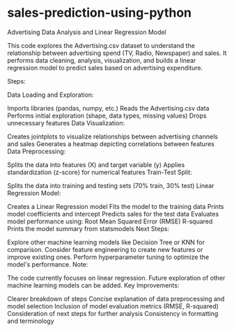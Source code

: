 # sales-prediction-using-python

Advertising Data Analysis and Linear Regression Model

This code explores the Advertising.csv dataset to understand the relationship between advertising spend (TV, Radio, Newspaper) and sales. It performs data cleaning, analysis, visualization, and builds a linear regression model to predict sales based on advertising expenditure.

Steps:

Data Loading and Exploration:

Imports libraries (pandas, numpy, etc.)
Reads the Advertising.csv data
Performs initial exploration (shape, data types, missing values)
Drops unnecessary features
Data Visualization:

Creates jointplots to visualize relationships between advertising channels and sales
Generates a heatmap depicting correlations between features
Data Preprocessing:

Splits the data into features (X) and target variable (y)
Applies standardization (z-score) for numerical features
Train-Test Split:

Splits the data into training and testing sets (70% train, 30% test)
Linear Regression Model:

Creates a Linear Regression model
Fits the model to the training data
Prints model coefficients and intercept
Predicts sales for the test data
Evaluates model performance using:
Root Mean Squared Error (RMSE)
R-squared
Prints the model summary from statsmodels
Next Steps:

Explore other machine learning models like Decision Tree or KNN for comparison.
Consider feature engineering to create new features or improve existing ones.
Perform hyperparameter tuning to optimize the model's performance.
Note:

The code currently focuses on linear regression. Future exploration of other machine learning models can be added.
Key Improvements:

Clearer breakdown of steps
Concise explanation of data preprocessing and model selection
Inclusion of model evaluation metrics (RMSE, R-squared)
Consideration of next steps for further analysis
Consistency in formatting and terminology
